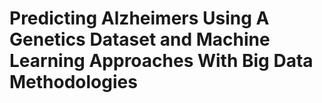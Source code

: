 # Predicting Alzheimers Using A Genetics Dataset and Machine Learning Approaches With Big Data Methodologies
 
